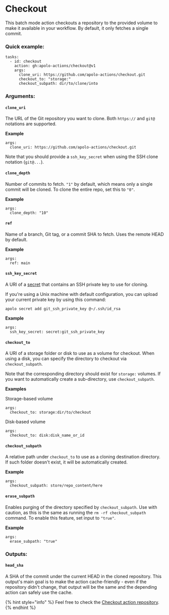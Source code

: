# Checkout

This batch mode action checkouts a repository to the provided volume to make it available in your workflow. By default, it only fetches a single commit.

### Quick example:

```
tasks:
  - id: checkout
    action: gh:apolo-actions/checkout@v1
    args:
      clone_uri: https://github.com/apolo-actions/checkout.git
      checkout_to: "storage:"
      checkout_subpath: dir/to/clone/into
```

### Arguments:

#### `clone_uri`

The URL of the Git repository you want to clone. Both `https://` and `git@` notations are supported.

**Example**

```
args:
  clone_uri: https://github.com/apolo-actions/checkout.git
```

Note that you should provide a `ssh_key_secret` when using the SSH clone notation (`git@...`).

#### `clone_depth`

Number of commits to fetch. `"1"` by default, which means only a single commit will be cloned. To clone the entire repo, set this to `"0"`.

**Example**

```
args:
  clone_depth: "10"
```

#### `ref`

Name of a branch, Git tag, or a commit SHA to fetch. Uses the remote HEAD by default.

**Example**

```
args:
  ref: main
```

#### `ssh_key_secret`

A URI of a [secret](https://app.gitbook.com/s/-MOkWy7dB5MDbkSII8iF/commands/secret "mention") that contains an SSH private key to use for cloning.

If you're using a Unix machine with default configuration, you can upload your current private key by using this command:

```
apolo secret add git_ssh_private_key @~/.ssh/id_rsa
```

**Example**

```
args:
  ssh_key_secret: secret:git_ssh_private_key
```

#### `checkout_to`

A URI of a storage folder or disk to use as a volume for checkout. When using a disk, you can specify the directory to checkout via `checkout_subpath`.

Note that the corresponding directory should exist for `storage:` volumes. If you want to automatically create a sub-directory, use `checkout_subpath`.

**Examples**

Storage-based volume

```
args:
  checkout_to: storage:dir/to/checkout
```

Disk-based volume

```
args:
  checkout_to: disk:disk_name_or_id
```

#### `checkout_subpath`

A relative path under `checkout_to` to use as a cloning destination directory. If such folder doesn't exist, it will be automatically created.

**Example**

```
args:
  checkout_subpath: store/repo_content/here
```

#### `erase_subpath`

Enables purging of the directory specified by `checkout_subpath`. Use with caution, as this is the same as running the `rm -rf checkout_subpath` command. To enable this feature, set input to `"true"`.

**Example**

```
args:
  erase_subpath: "true"
```

### Outputs:

#### `head_sha`

A SHA of the commit under the current HEAD in the cloned repository. This output's main goal is to make the action cache-friendly - even if the repository didn't change, that output will be the same and the depending action can safely use the cache.

{% hint style="info" %}
Feel free to check the [Checkout action repository](https://github.com/apolo-actions/checkout).
{% endhint %}
